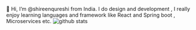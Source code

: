 👋 Hi, I’m @shireenqureshi from India. I do design and development , I really enjoy learning languages  and framework like React  and Spring boot , Microservices etc.  ![github stats](https://github-readme-stats.vercel.app/api?username=sarah-hart-landolt&show_icons=true&theme=radical)
